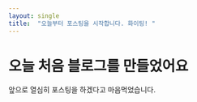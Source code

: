 ```yaml
---
layout: single
title:  "오늘부터 포스팅을 시작합니다. 화이팅! "
---
```

# 오늘 처음 블로그를 만들었어요

앞으로 열심히 포스팅을 하겠다고 마음먹었습니다.
